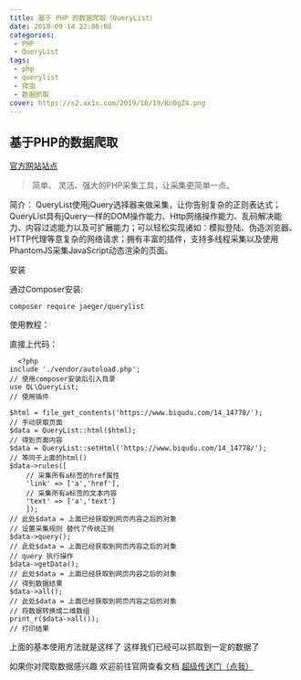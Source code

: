 ```yaml
---
title: 基于 PHP 的数据爬取（QueryList）
date: 2018-09-14 22:06:08
categories: 
 - PHP
 - QueryList
tags:
 - php
 - querylist
 - 爬虫
 - 数据抓取
cover: https://s2.ax1x.com/2019/10/19/Kn0gZ4.png
---
```

## 基于PHP的数据爬取 ##

[官方网站站点][1]

> 简单、 灵活、强大的PHP采集工具，让采集更简单一点。

简介：
  QueryList使用jQuery选择器来做采集，让你告别复杂的正则表达式；QueryList具有jQuery一样的DOM操作能力、Http网络操作能力、乱码解决能力、内容过滤能力以及可扩展能力；可以轻松实现诸如：模拟登陆、伪造浏览器、HTTP代理等意复杂的网络请求；拥有丰富的插件，支持多线程采集以及使用PhantomJS采集JavaScript动态渲染的页面。

安装

通过Composer安装:

    composer require jaeger/querylist

使用教程：

直接上代码：

      <?php
    include './vendor/autoload.php';
    // 使用composer安装后引入目录
    use QL\QueryList;
    // 使用插件
    
    $html = file_get_contents('https://www.biqudu.com/14_14778/');
    // 手动获取页面
    $data = QueryList::html($html);
    // 得到页面内容
    $data = QueryList::setHtml('https://www.biqudu.com/14_14778/');
    // 等同于上面的html()
    $data->rules([
    	// 采集所有a标签的href属性
        'link' => ['a','href'],
        // 采集所有a标签的文本内容
        'text' => ['a','text']
    	]);
    // 此处$data = 上面已经获取到网页内容之后的对象
    // 设置采集规则 替代了传统正则
    $data->query();
    // 此处$data = 上面已经获取到网页内容之后的对象 
    // query 执行操作
    $data->getData();
    // 此处$data = 上面已经获取到网页内容之后的对象
    // 得到数据结果
    $data->all();
    // 此处$data = 上面已经获取到网页内容之后的对象
    // 将数据转换成二维数组
    print_r($data->all());
    // 打印结果


<!--more-->

上面的基本使用方法就是这样了 这样我们已经可以抓取到一定的数据了

如果你对爬取数据感兴趣 欢迎前往官网查看文档 [超级传送门（点我）][2]


  [1]: https://www.querylist.cc/
  [2]: https://doc.querylist.cc/